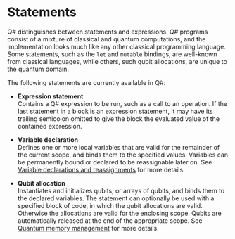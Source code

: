 # Statements

Q# distinguishes between statements and expressions. Q# programs consist of a mixture of classical and quantum computations, and the implementation looks much like any other classical programming language. Some statements, such as the `let` and `mutable` bindings, are well-known from classical languages, while others, such qubit allocations, are unique to the quantum domain.

The following statements are currently available in Q#:

* **Expression statement**  
    Contains a Q# expression to be run, such as a call to an operation. If the last statement in a block is an expression statement, it may have its trailing semicolon omitted to give the block the evaluated value of the contained expression.

* **Variable declaration**  
    Defines one or more local variables that are valid for the remainder of the current scope, and binds them to the specified values. Variables can be permanently bound or declared to be reassignable later on. See [Variable declarations and reassignments](xref:microsoft.quantum.qsharp.variabledeclarationsandreassignments#variable-declarations-and-reassignments) for more details.

* **Qubit allocation**  
    Instantiates and initializes qubits, or arrays of qubits, and binds them to the declared variables. The statement can optionally be used with a specified block of code, in which the qubit allocations are valid. Otherwise the allocations are valid for the enclosing scope. Qubits are automatically released at the end of the appropriate scope.
    See [Quantum memory management](xref:microsoft.quantum.qsharp.quantummemorymanagement#quantum-memory-management) for more details.


